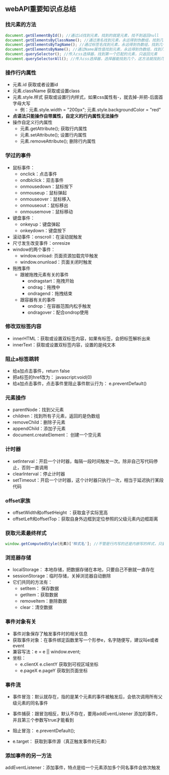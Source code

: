 ## webAPI重要知识点总结

### 找元素的方法

```js
document.getElementById(); //通过id找到元素，找到的就是元素，找不到返回null
document.getElementsByClassName(); //通过类名找到元素，永远得到伪数组，找到几个，伪数组里元素就有几个
document.getElementsByTagName(); //通过标签名找到元素，永远得到伪数组，找到几个，伪数组里元素就有几个
document.getElementsByName(); //通过Name属性值找到元素，永远得到伪数组，找到几个，伪数组里元素就有几个
document.querySelector(); //传入css选择器，找到第一个匹配的元素，只返回元素
document.querySelectorAll(); //传入css选择器，选择器能找到几个，这方法就找到几个，返回的是伪数组
```

### 操作行内属性

- 元素.id  获取或者设置id
- 元素.className  获取或设置class
- 元素.style.样式  获取或设置行内样式，如果css属性有-，就去掉-并把-后面首字母大写
  - 例：元素.style.width = "200px";    元素.style.backgroundColor = "red"
- **点语法只能操作自带属性，自定义的行内属性无法操作**
- 操作自定义行内属性
  - 元素.getAttribute(); 获取行内属性
  - 元素.setAttribute(); 设置行内属性
  - 元素.removeAttribute(); 删除行内属性



### 学过的事件

- 鼠标事件：
  - onclick：点击事件
  - ondblclick：双击事件
  - onmousedown：鼠标按下
  - onmouseup：鼠标弹起
  - onmouseover：鼠标移入
  - onmouseout：鼠标移出
  - onmousemove：鼠标移动
- 键盘事件：
  - onkeyup：键盘弹起
  - onkeydown：键盘按下
- 滚动事件：onscroll：在滚动就触发
- 尺寸发生改变事件：onresize
- window的两个事件：
  - window.onload: 页面资源加载完毕触发
  - window.onunload：页面关闭时触发
- 拖拽事件
  - 跟被拖拽元素有关的事件
    - ondragstart：拖拽开始
    - ondrag：拖拽中
    - ondragend：拖拽结束
  - 跟容器有关的事件
    - ondrop：在容器范围内松手触发
    - ondragover：配合ondrop使用



### 修改双标签内容

- innerHTML：获取或设置双标签内容，如果有标签，会把标签解析出来
- innerText：获取或设置双标签内容，设置的是纯文本



### 阻止a标签跳转

- 给a加点击事件，return false
- 把a标签的href改为： javascript:void(0)
- 给a加点击事件，点击事件里阻止事件默认行为： e.preventDefault()



### 元素操作

- parentNode：找到父元素
- children：找到所有子元素，返回的是伪数组
- removeChild：删除子元素
- appendChild：添加子元素
- document.createElement： 创建一个空元素



### 计时器

- setInterval：开启一个计时器，每隔一段时间触发一次。除非自己写代码停止，否则一直调用
- clearInterval：停止计时器
- setTimeout：开启一个计时器，这个计时器只执行一次，相当于延迟执行某段代码



### offset家族

- offsetWidth和offsetHeight ：获取盒子实际宽高
- offsetLeft和offsetTop：获取自身外边框到定位参照的父级元素内边框距离



### 获取元素最终样式

```js
window.getComputedStyle(元素)['样式名']; //不管是行内写的还是内嵌写的样式，只要是元素最终什么样，获取到的就是什么
```



### 浏览器存储

- localStorage： 本地存储，把数据存储在本地，只要自己不删就一直存在
- sessionStorage：临时存储，关掉浏览器自动删除
- 它们共同的方法有：
  - setItem： 保存数据
  - getItem：获取数据
  - removeItem：删除数据
  - clear：清空数据



### 事件对象有关

- 事件对象保存了触发事件时的相关信息
- 获取事件对象：在事件绑定函数里写一个形参e，名字随便写，建议叫e或者event
- 兼容写法：e = e || window.event;
- 坐标：
  - e.clientX e.clientY 获取到可视区域坐标
  - e.pageX e.pageY 获取到页面坐标



### 事件流

- 事件冒泡：默认就存在，指的是某个元素的事件被触发后，会依次调用所有父级元素的同名事件
- 事件捕获：跟冒泡相反，默认不存在，要用addEventListener 添加的事件，并且第三个参数写true才能看到

- 阻止冒泡： e.preventDefault();
- e.target： 获取到事件源（真正触发事件的元素）



### 添加事件的另一方法

addEventListener：添加事件，特点是给一个元素添加多个同名事件会依次触发

